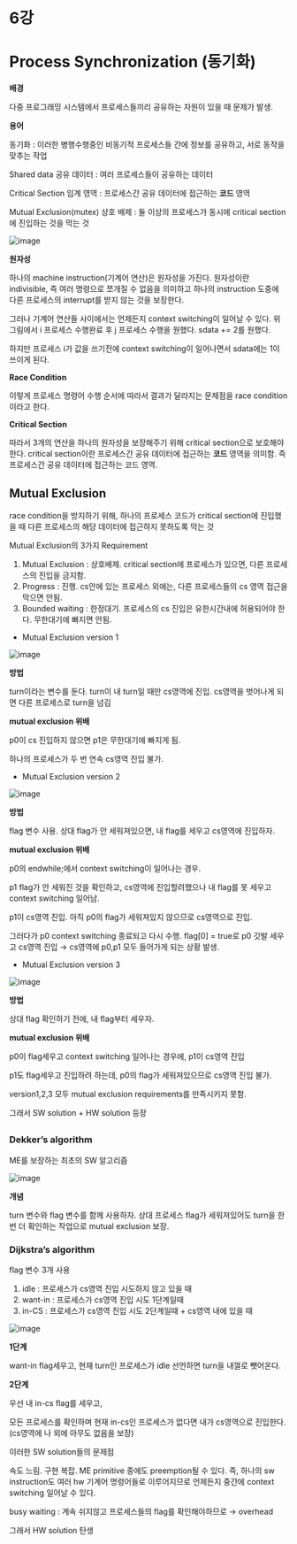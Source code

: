 # 6강

# Process Synchronization (동기화)

**배경**

다중 프로그래밍 시스템에서 프로세스들끼리 공유하는 자원이 있을 때 문제가 발생.

**용어**

동기화 : 이러한 병행수행중인 비동기적 프로세스들 간에 정보를 공유하고, 서로 동작을 맞추는 작업

Shared data 공유 데이터 : 여러 프로세스들이 공유하는 데이터

Critical Section 임계 영역 : 프로세스간 공유 데이터에 접근하는 **코드** 영역

Mutual Exclusion(mutex) 상호 배제 : 둘 이상의 프로세스가 동시에 critical section에 진입하는 것을 막는 것

![image](https://github.com/SSAFY11thDaejeon7/cs_study/assets/138864974/60e00397-73e7-4af2-a1f5-c3147ea36089)

**원자성**

하나의 machine instruction(기계어 연산)은 원자성을 가진다. 원자성이란 indivisible, 즉 여러 명령으로 쪼개질 수 없음을 의미하고 하나의 instruction 도중에 다른 프로세스의 interrupt를 받지 않는 것을 보장한다. 

그러나 기계어 연산들 사이에서는 언제든지 context switching이 일어날 수 있다. 위 그림에서 i 프로세스 수행완료 후 j 프로세스 수행을 원했다. sdata += 2를 원했다. 

하지만 프로세스 i가 값을 쓰기전에 context switching이 일어나면서 sdata에는 1이 쓰이게 된다.

**Race Condition**

이렇게 프로세스 명령어 수행 순서에 따라서 결과가 달라지는 문제점을 race condition이라고 한다.

**Critical Section**

따라서 3개의 연산을 하나의 원자성을 보장해주기 위해 critical section으로 보호해야 한다. critical section이란 프로세스간 공유 데이터에 접근하는 **코드** 영역을 의미함. 즉 프로세스간 공유 데이터에 접근하는 코드 영역.

## **Mutual Exclusion**

race condition을 방지하기 위해, 하나의 프로세스 코드가 critical section에 진입했을 때 다른 프로세스의 해당 데이터에 접근하지 못하도록 막는 것

Mutual Exclusion의 3가지 Requirement

1. Mutual Exclusion : 상호배제. critical section에 프로세스가 있으면, 다른 프로세스의 진입을 금지함.
2. Progress : 진행. cs안에 있는 프로세스 외에는, 다른 프로세스들의 cs 영역 접근을 막으면 안됨.
3. Bounded waiting : 한정대기. 프로세스의 cs 진입은 유한시간내에 허용되어야 한다. 무한대기에 빠지면 안됨.

- Mutual Exclusion version 1

![image](https://github.com/SSAFY11thDaejeon7/cs_study/assets/138864974/01e2ad17-d858-4884-aebb-b202ce40d20f)

**방법**

turn이라는 변수를 둔다. turn이 내 turn일 때만 cs영역에 진입. cs영역을 벗어나게 되면 다른 프로세스로 turn을 넘김

**mutual exclusion 위배**

p0이 cs 진입하지 않으면 p1은 무한대기에 빠지게 됨.

하나의 프로세스가 두 번 연속 cs영역 진입 불가.

- Mutual Exclusion version 2

![image](https://github.com/SSAFY11thDaejeon7/cs_study/assets/138864974/9ccc4a87-e693-4413-9a70-102f9f088799)

**방법**

flag 변수 사용. 상대 flag가 안 세워져있으면, 내 flag를 세우고 cs영역에 진입하자.

**mutual exclusion 위배**

p0의 endwhile;에서 context switching이 일어나는 경우.

p1 flag가 안 세워진 것을 확인하고, cs영역에 진입할려했으나 내 flag를 못 세우고 context switching 일어남.

p1이 cs영역 진입. 아직 p0의 flag가 세워져있지 않으므로 cs영역으로 진입.

그러다가 p0 context switching 종료되고 다시 수행. flag[0] = true로 p0 깃발 세우고 cs영역 진입 → cs영역에 p0,p1 모두 들어가게 되는 상황 발생.

- Mutual Exclusion version 3

![image](https://github.com/SSAFY11thDaejeon7/cs_study/assets/138864974/81b23a2f-edbf-44b2-ac62-a2a978711d31)

**방법**

상대 flag 확인하기 전에, 내 flag부터 세우자.

**mutual exclusion 위배**

p0이 flag세우고 context switching 일어나는 경우에, p1이 cs영역 진입

p1도 flag세우고 진입하려 하는데, p0의 flag가 세워져있으므로 cs영역 진입 불가.

version1,2,3 모두 mutual exclusion requirements를 만족시키지 못함.

그래서 SW solution + HW solution 등장

## <ME SW solution>

### Dekker’s algorithm

ME를 보장하는 최초의 SW 알고리즘

![image](https://github.com/SSAFY11thDaejeon7/cs_study/assets/138864974/c54388b2-a901-4ca3-9e2a-fa46a61b088c)

**개념**

turn 변수와 flag 변수를 함께 사용하자. 상대 프로세스 flag가 세워져있어도 turn을 한 번 더 확인하는 작업으로 mutual exclusion 보장.

### Dijkstra’s algorithm

flag 변수 3개 사용

1. idle : 프로세스가 cs영역 진입 시도하지 않고 있을 때
2. want-in : 프로세스가 cs영역 진입 시도 1단계일때
3. in-CS : 프로세스가 cs영역 진입 시도 2단계일때 + cs영역 내에 있을 때

![image](https://github.com/SSAFY11thDaejeon7/cs_study/assets/138864974/3a90e87e-1177-4c21-8c96-4ce5ba1b7d43)

**1단계**

want-in flag세우고, 현재 turn인 프로세스가 idle 선언하면 turn을 내껄로 뺏어온다.

**2단계**

우선 내 in-cs flag를 세우고,

모든 프로세스를 확인하며 현재 in-cs인 프로세스가 없다면 내가 cs영역으로 진입한다. (cs영역에 나 외에 아무도 없음을 보장)

이러한 SW solution들의 문제점

속도 느림. 구현 복잡. ME primitive 중에도 preemption될 수 있다. 즉, 하나의 sw instruction도 여러 hw 기계어 명령어들로 이루어지므로 언제든지 중간에 context switching 일어날 수 있다.

busy waiting : 계속 쉬지않고 프로세스들의 flag를 확인해야하므로 → overhead

그래서 HW solution 탄생
